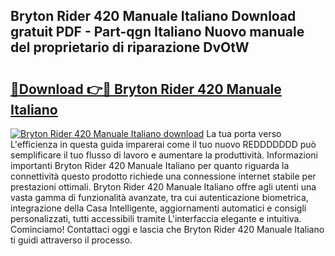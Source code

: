 ## Bryton Rider 420 Manuale Italiano Download gratuit PDF - Part-qgn Italiano Nuovo manuale del proprietario di riparazione DvOtW

# <h2><a href="http://dfgmymx.blite.top/?on=Bryton+Rider+420+Manuale+Italiano">🔗Download 👉🔴 Bryton Rider 420 Manuale Italiano</a></h2>

[![Bryton Rider 420 Manuale Italiano download](https://i.imgur.com/lujVjoI.png)](http://dfgmymx.blite.top/?on=Bryton+Rider+420+Manuale+Italiano)
La tua porta verso L'efficienza in questa guida imparerai come il tuo nuovo REDDDDDDD può semplificare il tuo flusso di lavoro e aumentare la produttività. Informazioni importanti Bryton Rider 420 Manuale Italiano per quanto riguarda la connettività questo prodotto richiede una connessione internet stabile per prestazioni ottimali. Bryton Rider 420 Manuale Italiano offre agli utenti una vasta gamma di funzionalità avanzate, tra cui autenticazione biometrica, integrazione della Casa Intelligente, aggiornamenti automatici e consigli personalizzati, tutti accessibili tramite L'interfaccia elegante e intuitiva. Cominciamo! Contattaci oggi e lascia che Bryton Rider 420 Manuale Italiano ti guidi attraverso il processo.
